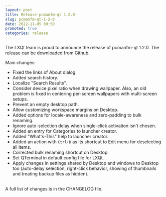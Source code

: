 ```yaml
---
layout: post
title: Release pcmanfm-qt 1.2.0
slug: pcmanfm-qt-1-2-0
date: 2022-11-05 09:50
promoted: true
categories: release
---
```


The LXQt team is proud to announce the release of pcmanfm-qt 1.2.0.
The release can be downloaded from [Github](https://github.com/lxqt/pcmanfm-qt/releases).

Main changes:

 * Fixed the links of About dialog.
 * Added search history.
 * Localize "Search Results".
 * Consider device pixel ratio when drawing wallpaper. Also, an old problem is fixed in centering per-screen wallpapers with multi-screen setups.
 * Prevent an empty desktop path.
 * Allow customizing workspace margins on Desktop.
 * Added options for locale-awareness and zero-padding to bulk renaming.
 * Ignore auto-selection delay when single-click activation isn't chosen.
 * Added an entry for Categories to launcher creator.
 * Added "What's-This" help to launcher creator.
 * Added an action with `Ctrl+D` as its shortcut to Edit menu for deselecting all items.
 * Corrected bulk renaming shortcut on Desktop.
 * Set QTerminal in default config file for LXQt.
  * Apply changes in settings shared by Desktop and windows to Desktop too (auto-delay selection, right-click behavior, showing of thumbnails and treating backup files as hidden).

<br/>
A full list of changes is in the CHANGELOG file.
<br/>
